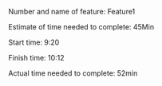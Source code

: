 Number and name of feature: Feature1

Estimate of time needed to complete: 45Min

Start time: 9:20

Finish time: 10:12

Actual time needed to complete: 52min
